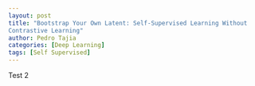 ```yaml
---
layout: post
title: "Bootstrap Your Own Latent: Self-Supervised Learning Without 
Contrastive Learning"
author: Pedro Tajia
categories: [Deep Learning]
tags: [Self Supervised]
---
```

Test 2